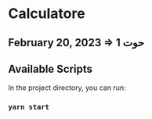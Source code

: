 # Calculatore

## February 20, 2023 => 1 حوت

## Available Scripts

In the project directory, you can run:

### `yarn start`
